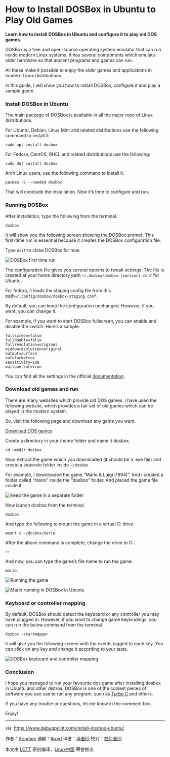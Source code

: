 [#]: subject: "How to Install DOSBox in Ubuntu to Play Old Games"
[#]: via: "https://www.debugpoint.com/install-dosbox-ubuntu/"
[#]: author: "Arindam https://www.debugpoint.com/author/admin1/"
[#]: collector: "lkxed"
[#]: translator: "gpchn"
[#]: reviewer: " "
[#]: publisher: " "
[#]: url: " "

How to Install DOSBox in Ubuntu to Play Old Games
======

**Learn how to install DOSBox in Ubuntu and configure it to play old DOS games.**

DOSBox is a free and open-source operating system emulator that can run inside modern Linux systems. It has several components which emulate older hardware so that ancient programs and games can run.

All these make it possible to enjoy the older games and applications in modern Linux distributions.

In this guide, I will show you how to install DOSBox, configure it and play a sample game.

### Install DOSBox in Ubuntu

The main package of DOSBox is available in all the major repo of Linux distributions.

For Ubuntu, Debian, Linux Mint and related distributions use the following command to install it:

```
sudo apt install dosbox
```

For Fedora, CentOS, RHEL and related distributions use the following:

```
sudo dnf install dosbox
```

Arch Linux users, use the following command to install it.

```
pacman -S --needed dosbox
```

That will conclude the installation. Now it’s time to configure and run.

### Running DOSBox

After installation, type the following from the terminal.

```
dosbox
```

It will show you the following screen showing the DOSBox prompt. This first-time run is essential because it creates the DOSBox configuration file.

Type `exit` to close DOSBox for now.

![DOSBox first time run][1]

The configuration file gives you several options to tweak settings. The file is created at your home directory path `~/.dosbox/dosbox-[version].conf` for Ubuntu.

For fedora, it loads the staging config file from this path`~/.config/dosbox/dosbox-staging.conf`.

By default, you can keep the configuration unchanged. However, if you want, you can change it.

For example, if you want to start DOSBox fullscreen, you can enable and disable the switch. Here’s a sample:

```
fullscreen=false
fulldouble=false
fullresolution=original
windowresolution=original
output=surface
autolock=true
sensitivity=100
waitonerror=true
```

You can find all the settings in the official [documentation][2].

### Download old games and run

There are many websites which provide old DOS games. I have used the following website, which provides a fair set of old games which can be played in the modern system.

So, visit the following page and download any game you want.

[Download DOS games][3]

Create a directory in your /home folder and name it dosbox.

```
cd ~mkdir dosbox
```

Now, extract the game which you downloaded (it should be a .exe file) and create a separate folder inside `~/dosbox`.

For example, I downloaded the game “Mario & Luigi (1994)”. And I created a folder called “mario” inside the “dosbox” folder. And placed the game file inside it.

![Keep the game in a separate folder][4]

Now launch dosbox from the terminal.

```
dosbox
```

And type the following to mount the game in a virtual C: drive.

```
mount c ~/dosbox/mario
```

After the above command is complete, change the drive to C:.

```
c:
```

And now, you can type the game’s file name to run the game.

```
mario
```

![Running the game][5]

![Mario running in DOSBox in Ubuntu][6]

### Keyboard or controller mapping

By default, DOSBox should detect the keyboard or any controller you may have plugged in. However, if you want to change game keybindings, you can run the below command from the terminal.

```
dosbox -startmapper
```

It will give you the following screen with the events tagged to each key. You can click on any key and change it according to your taste.

![DOSBox keyboard and controller mapping][7]

### Conclusion

I hope you managed to run your favourite dos game after installing dosbox in Ubuntu and other distros. DOSBox is one of the coolest pieces of software you can use to run any program, such as [Turbo C][8] and others.

If you have any trouble or questions, let me know in the comment box.

Enjoy!

--------------------------------------------------------------------------------

via: https://www.debugpoint.com/install-dosbox-ubuntu/

作者：[Arindam][a]
选题：[lkxed][b]
译者：[译者ID](https://github.com/译者ID)
校对：[校对者ID](https://github.com/校对者ID)

本文由 [LCTT](https://github.com/LCTT/TranslateProject) 原创编译，[Linux中国](https://linux.cn/) 荣誉推出

[a]: https://www.debugpoint.com/author/admin1/
[b]: https://github.com/lkxed
[1]: https://www.debugpoint.com/wp-content/uploads/2023/02/DOSBox-first-time-run.jpg
[2]: https://www.dosbox.com/wiki/Dosbox.conf#Sections
[3]: https://archive.org/details/softwarelibrary_msdos_games?tab=collection
[4]: https://www.debugpoint.com/wp-content/uploads/2023/02/Keep-the-game-in-a-separate-folder.jpg
[5]: https://www.debugpoint.com/wp-content/uploads/2023/02/Running-the-game.jpg
[6]: https://www.debugpoint.com/wp-content/uploads/2023/02/Mario-playing-in-DOSBox-in-Ubuntu.jpg
[7]: https://www.debugpoint.com/wp-content/uploads/2023/02/DOSBOox-keyboard-and-controller-mapping.jpg
[8]: https://www.debugpoint.com/setting-up-dosbox-in-ubuntu-to-run-turbo-c/

